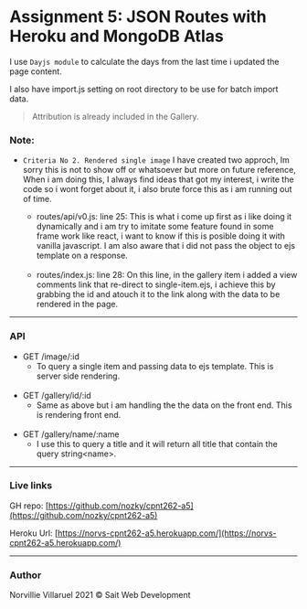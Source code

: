 # Assignment 5: JSON Routes with Heroku and MongoDB Atlas

I use `Dayjs module` to calculate the days from the last time i updated the page content.  

I also have import.js setting on root directory to be use for batch import data.

>Attribution is already included in the Gallery.

### Note:
- `Criteria No 2. Rendered single image`
  I have created two approch, Im sorry this is not to show off or whatsoever but more on future reference, When i am doing this, I always find ideas that got my interest, i write the code so i wont forget about it,  i also brute force this as i am running out of time.
  <br>

  - routes/api/v0.js: line 25: This is what i come up first as i like doing it dynamically and i am try to imitate some feature found in some frame work like react, i want to know if this is posible doing it with vanilla javascript. I am also aware that i did not pass the object to ejs template on a response. 
  <br>

  - routes/index.js: line 28: On this line, in the gallery item i added a view comments link that re-direct to single-item.ejs, i achieve this by grabbing the id and atouch it to the link along with the data to be rendered in the page.
  

---
### API

- GET /image/:id
  - To query a single item and passing data to ejs template. This is server side rendering.
  <br>
- GET /gallery/id/:id
  - Same as above but i am handling the the data on the front end. This is rendering front end.
  <br>
- GET /gallery/name/:name
  - I use this to query a title and it will return all title that contain the query string\<name>. 

---
### Live links
GH repo: [https://github.com/nozky/cpnt262-a5](https://github.com/nozky/cpnt262-a5)

Heroku Url: [https://norvs-cpnt262-a5.herokuapp.com/](https://norvs-cpnt262-a5.herokuapp.com/)

---
### Author
Norvillie Villaruel
2021 © Sait Web Development